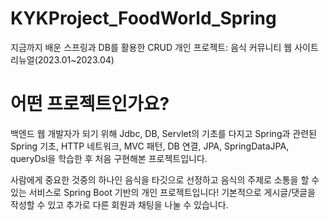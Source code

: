 # KYKProject_FoodWorld_Spring
지금까지 배운 스프링과 DB를 활용한 CRUD 개인 프로젝트:  음식 커뮤니티 웹 사이트 리뉴얼(2023.01~2023.04)

# 어떤 프로젝트인가요?
백엔드 웹 개발자가 되기 위해 Jdbc, DB, Servlet의 기초를 다지고 
Spring과 관련된 Spring 기초, HTTP 네트워크, MVC 패턴, DB 연결, JPA, SpringDataJPA, queryDsl을 학습한 후 처음 구현해본 프로젝트입니다.

사람에게 중요한 것중의 하나인 음식을 타깃으로 선정하고
음식의 주제로 소통을 할 수 있는 서비스로 Spring Boot 기반의 개인 프로젝트입니다!
기본적으로 게시글/댓글을 작성할 수 있고 추가로 다른 회원과 채팅을 나눌 수 있습니다.


